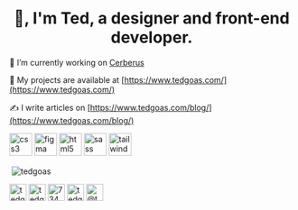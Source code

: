 <h1 align="center">👋, I'm Ted, a designer and front-end developer.</h3>

💌 I’m currently working on [Cerberus](https://github.com/TedGoas/Cerberus)

🔮 My projects are available at [https://www.tedgoas.com/](https://www.tedgoas.com/)

✍️ I write articles on [https://www.tedgoas.com/blog/](https://www.tedgoas.com/blog/)

<p align="left"><img src="https://devicons.github.io/devicon/devicon.git/icons/css3/css3-original-wordmark.svg" alt="css3" width="40" height="40"/> <img src="https://www.vectorlogo.zone/logos/figma/figma-icon.svg" alt="figma" width="40" height="40"/> <img src="https://devicons.github.io/devicon/devicon.git/icons/html5/html5-original-wordmark.svg" alt="html5" width="40" height="40"/> <img src="https://devicons.github.io/devicon/devicon.git/icons/sass/sass-original.svg" alt="sass" width="40" height="40"/> <img src="https://www.vectorlogo.zone/logos/tailwindcss/tailwindcss-icon.svg" alt="tailwind" width="40" height="40"/></p><p>&nbsp;<img align="center" src="https://github-readme-stats.vercel.app/api?username=tedgoas&show_icons=true" alt="tedgoas" /></p>

<p> 
<a href="https://twitter.com/tedgoas" target="blank"><img align="center" src="https://cdn.jsdelivr.net/npm/simple-icons@3.0.1/icons/twitter.svg" alt="tedgoas" height="30" width="30" /></a>
<a href="https://linkedin.com/in/tedgoas" target="blank"><img align="center" src="https://cdn.jsdelivr.net/npm/simple-icons@3.0.1/icons/linkedin.svg" alt="tedgoas" height="30" width="30" /></a>
<a href="https://stackoverflow.com/users/734487" target="blank"><img align="center" src="https://cdn.jsdelivr.net/npm/simple-icons@3.0.1/icons/stackoverflow.svg" alt="734487" height="30" width="30" /></a>
<a href="https://dribbble.com/tedgoas" target="blank"><img align="center" src="https://cdn.jsdelivr.net/npm/simple-icons@3.0.1/icons/dribbble.svg" alt="tedgoas" height="30" width="30" /></a>
<a href="https://medium.com/@tedgoas" target="blank"><img align="center" src="https://cdn.jsdelivr.net/npm/simple-icons@3.0.1/icons/medium.svg" alt="@tedgoas" height="30" width="30" /></a>
</p>
